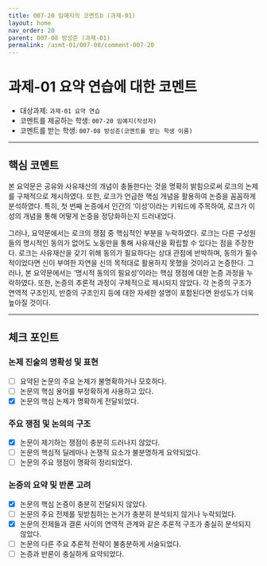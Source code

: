 ```yaml
---
title: 007-20 임예지의 코멘트b (과제-01) 
layout: home
nav_order: 20
parent: 007-08 방성준 (과제-01)
permalink: /asmt-01/007-08/comment-007-20
---
```


# 과제-01 요약 연습에 대한 코멘트

- 대상과제: `과제-01 요약 연습`
- 코멘트를 제공하는 학생: `007-20 임예지(작성자)` 
- 코멘트를 받는 학생: `007-08 방성준(코멘트를 받는 학생 이름)` 

---

## 핵심 코멘트

본 요약문은 공유와 사유재산의 개념이 충돌한다는 것을 명확히 밝힘으로써 로크의 논제를 구체적으로 제시하였다. 또한, 로크가 언급한 핵심 개념을 활용하여 논증을 꼼꼼하게 분석하였다. 특히, 첫 번째 논증에서 인간의 ‘이성’이라는 키워드에 주목하여, 로크가 이성의 개념을 통해 어떻게 논증을 정당화하는지 드러내었다. 

그러나, 요약문에서는 로크의 쟁점 중 핵심적인 부분을 누락하였다. 로크는 다른 구성원들의 명시적인 동의가 없어도 노동만을 통해 사유재산을 확립할 수 있다는 점을 주장한다. 로크는 사유재산을 갖기 위해 동의가 필요하다는 상대 관점에 반박하며, 동의가 필수적이었다면 신이 부여한 자연을 신의 목적대로 활용하지 못했을 것이라고 논증한다. 그러나, 본 요약문에서는 ‘명시적 동의의 필요성’이라는 핵심 쟁점에 대한 논증 과정을 누락하였다. 또한, 논증의 추론적 과정이 구체적으로 제시되지 않았다. 각 논증의 구조가 연역적 구조인지, 반증의 구조인지 등에 대한 자세한 설명이 포함된다면 완성도가 더욱 높아질 것이다.

---

## 체크 포인트

### 논제 진술의 명확성 및 표현  
- [ ] 요약된 논문의 주요 논제가 불명확하거나 모호하다.  
- [ ] 논문의 핵심 용어를 부정확하게 사용하고 있다.  
- [x] 논문의 핵심 논제가 명확하게 전달되었다.  

### 주요 쟁점 및 논의의 구조  
- [x] 논문이 제기하는 쟁점이 충분히 드러나지 않았다.  
- [ ] 논문의 핵심적 딜레마나 논쟁적 요소가 불분명하게 요약되었다.  
- [ ] 논문의 주요 쟁점이 명확히 정리되었다.  

### 논증의 요약 및 반론 고려  
- [x] 논문의 핵심 논증이 충분히 전달되지 않았다.  
- [ ] 논문의 주요 전제를 뒷받침하는 논거가 충분히 분석되지 않거나 누락되었다.  
- [x] 논문의 전제들과 결론 사이의 연역적 관계와 같은 추론적 구조가 충실히 분석되지 않았다.  
- [ ] 논문의 다른 주요 추론적 전략이 불충분하게 서술되었다.
- [ ] 논증과 반론이 충실하게 요약되었다. 